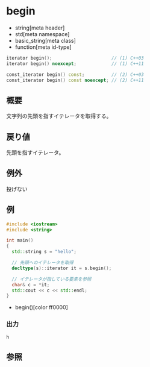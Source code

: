 # begin
* string[meta header]
* std[meta namespace]
* basic_string[meta class]
* function[meta id-type]

```cpp
iterator begin();                      // (1) C++03
iterator begin() noexcept;             // (1) C++11

const_iterator begin() const;          // (2) C++03
const_iterator begin() const noexcept; // (2) C++11
```

## 概要
文字列の先頭を指すイテレータを取得する。


## 戻り値
先頭を指すイテレータ。


## 例外
投げない


## 例
```cpp example
#include <iostream>
#include <string>

int main()
{
  std::string s = "hello";

  // 先頭へのイテレータを取得
  decltype(s)::iterator it = s.begin();

  // イテレータが指している要素を参照
  char& c = *it;
  std::cout << c << std::endl;
}
```
* begin()[color ff0000]

### 出力
```
h
```

## 参照
